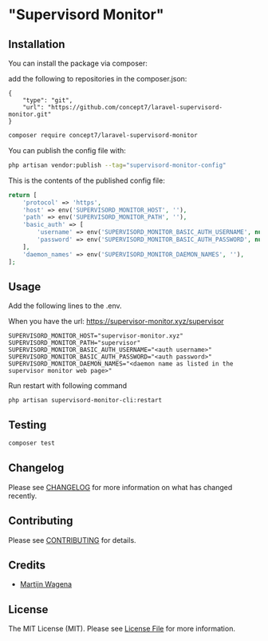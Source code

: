 # "Supervisord Monitor"


## Installation

You can install the package via composer:

add the following to repositories in the composer.json: 

```
{
    "type": "git",
    "url": "https://github.com/concept7/laravel-supervisord-monitor.git"
}
```

```bash
composer require concept7/laravel-supervisord-monitor
```


You can publish the config file with:

```bash
php artisan vendor:publish --tag="supervisord-monitor-config"
```

This is the contents of the published config file:

```php
return [
    'protocol' => 'https',
    'host' => env('SUPERVISORD_MONITOR_HOST', ''),
    'path' => env('SUPERVISORD_MONITOR_PATH', ''),
    'basic_auth' => [
        'username' => env('SUPERVISORD_MONITOR_BASIC_AUTH_USERNAME', null),
        'password' => env('SUPERVISORD_MONITOR_BASIC_AUTH_PASSWORD', null),
    ],
    'daemon_names' => env('SUPERVISORD_MONITOR_DAEMON_NAMES', ''),
];
```

## Usage
Add the following lines to the .env.

When you have the url: https://supervisor-monitor.xyz/supervisor
```
SUPERVISORD_MONITOR_HOST="supervisor-monitor.xyz"
SUPERVISORD_MONITOR_PATH="supervisor"
SUPERVISORD_MONITOR_BASIC_AUTH_USERNAME="<auth username>"
SUPERVISORD_MONITOR_BASIC_AUTH_PASSWORD="<auth password>"
SUPERVISORD_MONITOR_DAEMON_NAMES="<daemon name as listed in the supervisor monitor web page>"
```
Run restart with following command
```
php artisan supervisord-monitor-cli:restart
```

## Testing

```bash
composer test
```

## Changelog

Please see [CHANGELOG](CHANGELOG.md) for more information on what has changed recently.

## Contributing

Please see [CONTRIBUTING](CONTRIBUTING.md) for details.


## Credits

- [Martijn Wagena](https://github.com/mwagena)

## License

The MIT License (MIT). Please see [License File](LICENSE.md) for more information.
